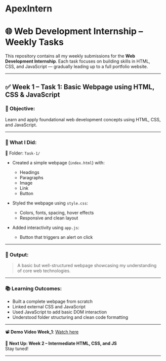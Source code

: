 # ApexIntern
# 🌐 Web Development Internship – Weekly Tasks

This repository contains all my weekly submissions for the **Web Development Internship**. Each task focuses on building skills in HTML, CSS, and JavaScript — gradually leading up to a full portfolio website.

---

## ✅ Week 1 – Task 1: Basic Webpage using HTML, CSS & JavaScript

### 📌 Objective:
Learn and apply foundational web development concepts using HTML, CSS, and JavaScript.

---

### 🔧 What I Did:

📂 Folder: `Task-1/`

- Created a simple webpage (`index.html`) with:
  - Headings
  - Paragraphs
  - Image
  - Link
  - Button

- Styled the webpage using `style.css`:
  - Colors, fonts, spacing, hover effects
  - Responsive and clean layout

- Added interactivity using `app.js`:
  - Button that triggers an alert on click

---

### 🚀 Output:

> A basic but well-structured webpage showcasing my understanding of core web technologies.

---

### 📚 Learning Outcomes:

- Built a complete webpage from scratch
- Linked external CSS and JavaScript
- Used JavaScript to add basic DOM interaction
- Understood folder structuring and clean code formatting

---

📽️ **Demo Video Week_1**: [Watch here](https://drive.google.com/file/d/1IlFJcjvsrN5DV46hJpOWL0cU9DDe7aKT/view?usp=sharing)


📅 **Next Up: Week 2 – Intermediate HTML, CSS, and JS**  
Stay tuned!

---

